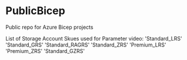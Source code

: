 # PublicBicep
Public repo for Azure Bicep projects

List of Storage Account Skues used for Parameter video:
  'Standard_LRS'
  'Standard_GRS'
  'Standard_RAGRS'
  'Standard_ZRS'
  'Premium_LRS'
  'Premium_ZRS'
  'Standard_GZRS'
 
